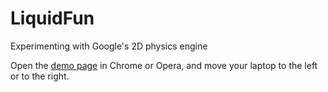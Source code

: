 # LiquidFun
Experimenting with Google's 2D physics engine

Open the [demo page](https://kostasx.github.io/LiquidFun) in Chrome or Opera, and move your laptop
to the left or to the right.
